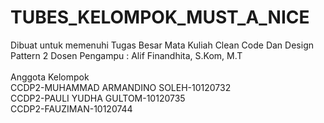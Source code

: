 # TUBES_KELOMPOK_MUST_A_NICE<br>
Dibuat untuk memenuhi Tugas Besar Mata Kuliah Clean Code Dan Design Pattern 2 Dosen Pengampu : Alif Finandhita, S.Kom, M.T
<br>
<br>
Anggota Kelompok<br>
CCDP2-MUHAMMAD ARMANDINO SOLEH-10120732<br>
CCDP2-PAULI YUDHA GULTOM-10120735<br>
CCDP2-FAUZIMAN-10120744
